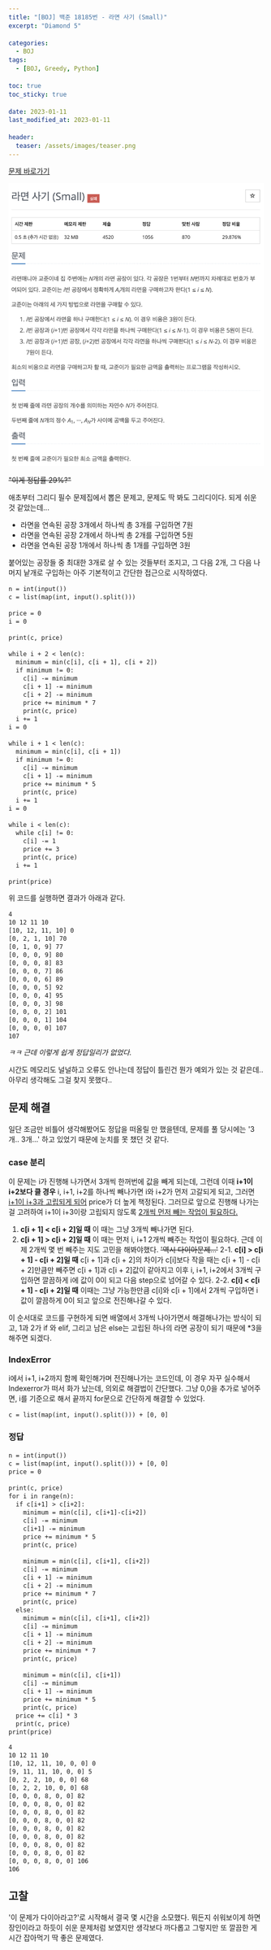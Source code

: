 ```yaml
---
title: "[BOJ] 백준 18185번 - 라면 사기 (Small)"
excerpt: "Diamond 5"

categories:
  - BOJ
tags:
  - [BOJ, Greedy, Python]

toc: true
toc_sticky: true

date: 2023-01-11
last_modified_at: 2023-01-11

header:
  teaser: /assets/images/teaser.png
---
```


[문제 바로가기](https://www.acmicpc.net/problem/18185)

![백준 18185번 - 라면사기 (Small)](/assets/images/boj-18185.png)

~~"이게 정답률 29%?"~~

애초부터 그리디 필수 문제집에서 뽑은 문제고, 문제도 딱 봐도 그리디이다. 되게 쉬운 것 같았는데...

* 라면을 연속된 공장 3개에서 하나씩 총 3개를 구입하면 7원
* 라면을 연속된 공장 2개에서 하나씩 총 2개를 구입하면 5원
* 라면을 연속된 공장 1개에서 하나씩 총 1개를 구입하면 3원

붙어있는 공장들 중 최대한 3개로 살 수 있는 것들부터 조지고, 그 다음 2개, 그 다음 나머지 낱개로 구입하는 아주 기본적이고 간단한 접근으로 시작하였다. 

```
n = int(input())
c = list(map(int, input().split()))

price = 0
i = 0

print(c, price)

while i + 2 < len(c):
  minimum = min(c[i], c[i + 1], c[i + 2])
  if minimum != 0:
    c[i] -= minimum
    c[i + 1] -= minimum
    c[i + 2] -= minimum
    price += minimum * 7
    print(c, price)
  i += 1
i = 0

while i + 1 < len(c):
  minimum = min(c[i], c[i + 1])
  if minimum != 0:
    c[i] -= minimum
    c[i + 1] -= minimum
    price += minimum * 5
    print(c, price)
  i += 1
i = 0

while i < len(c):
  while c[i] != 0:
    c[i] -= 1
    price += 3
    print(c, price)
  i += 1

print(price)
```
위 코드를 실행하면 결과가 아래과 같다.
```
4
10 12 11 10
[10, 12, 11, 10] 0
[0, 2, 1, 10] 70
[0, 1, 0, 9] 77
[0, 0, 0, 9] 80
[0, 0, 0, 8] 83
[0, 0, 0, 7] 86
[0, 0, 0, 6] 89
[0, 0, 0, 5] 92
[0, 0, 0, 4] 95
[0, 0, 0, 3] 98
[0, 0, 0, 2] 101
[0, 0, 0, 1] 104
[0, 0, 0, 0] 107
107
```

*ㅋㅋ 근데 이렇게 쉽게 정답일리가 없었다.*

시간도 메모리도 널널하고 오류도 안나는데 정답이 틀린건 뭔가 예외가 있는 것 같은데.. 아무리 생각해도 그걸 찾지 못했다..

## 문제 해결

일단 조금만 비틀어 생각해봤어도 정답을 떠올릴 만 했을텐데, 문제를 풀 당시에는 '3개.. 3개...' 하고 있었기 때문에 눈치를 못 챘던 것 같다.

### case 분리

이 문제는 i가 진행해 나가면서 3개씩 한꺼번에 값을 빼게 되는데, 그런데 이때 **i+1이 i+2보다 클 경우** i, i+1, i+2를 하나씩 빼나가면 i와 i+2가 먼저 고갈되게 되고, 그러면 <u>i+1이 i+3과 고립되게 되어</u> price가 더 높게 책정된다. 그러므로 앞으로 진행해 나가는 걸 고려하여 i+1이 i+3이랑 고립되지 않도록 <u>2개씩 먼저 빼는 작업이 필요하다.</u>

1. **c[i + 1] < c[i + 2]일 때**
    이 때는 그냥 3개씩 빼나가면 된다.
2. **c[i + 1] > c[i + 2]일 때**
    이 때는 먼저 i, i+1 2개씩 빼주는 작업이 필요하다.
    근데 이제 2개씩 몇 번 빼주는 지도 고민을 해봐야했다.
    ~~'역시 다이아문제...'~~
    2-1. **c[i] > c[i + 1] - c[i + 2]일 때**
    c[i + 1]과 c[i + 2]의 차이가 c[i]보다 작을 때는 c[i + 1] - c[i + 2]만큼만 빼주면 c[i + 1]과 c[i + 2]값이 같아지고 이후 i, i+1, i+2에서 3개씩 구입하면 깔끔하게 i에 값이 0이 되고 다음 step으로 넘어갈 수 있다.
    2-2. **c[i] < c[i + 1] - c[i + 2]일 때**
    이때는 그냥 가능한만큼 c[i]와 c[i + 1]에서 2개씩 구입하면 i 값이 깔끔하게 0이 되고 앞으로 전진해나갈 수 있다.

이 순서대로 코드를 구현하게 되면 배열에서 3개씩 나아가면서 해결해나가는 방식이 되고, 1과 2가 if 와 elif, 그리고 남은 else는 고립된 하나의 라면 공장이 되기 때문에 *3을 해주면 되겠다.

### IndexError

i에서 i+1, i+2까지 함께 확인해가며 전진해나가는 코드인데, 이 경우 자꾸 실수해서 Indexerror가 떠서 화가 났는데, 의외로 해결법이 간단했다. 그냥 0,0을 추가로 넣어주면, i를 기준으로 해서 끝까지 for문으로 간단하게 해결할 수 있었다.

```
c = list(map(int, input().split())) + [0, 0]
```

### 정답
```
n = int(input())
c = list(map(int, input().split())) + [0, 0]
price = 0

print(c, price)
for i in range(n):
  if c[i+1] > c[i+2]:
    minimum = min(c[i], c[i+1]-c[i+2])
    c[i] -= minimum
    c[i+1] -= minimum
    price += minimum * 5
    print(c, price)

    minimum = min(c[i], c[i+1], c[i+2])
    c[i] -= minimum
    c[i + 1] -= minimum
    c[i + 2] -= minimum
    price += minimum * 7
    print(c, price)
  else:
    minimum = min(c[i], c[i+1], c[i+2])
    c[i] -= minimum
    c[i + 1] -= minimum
    c[i + 2] -= minimum
    price += minimum * 7
    print(c, price)

    minimum = min(c[i], c[i+1])
    c[i] -= minimum
    c[i + 1] -= minimum
    price += minimum * 5
    print(c, price)
  price += c[i] * 3
  print(c, price)
print(price)
```

```
4
10 12 11 10
[10, 12, 11, 10, 0, 0] 0
[9, 11, 11, 10, 0, 0] 5
[0, 2, 2, 10, 0, 0] 68
[0, 2, 2, 10, 0, 0] 68
[0, 0, 0, 8, 0, 0] 82
[0, 0, 0, 8, 0, 0] 82
[0, 0, 0, 8, 0, 0] 82
[0, 0, 0, 8, 0, 0] 82
[0, 0, 0, 8, 0, 0] 82
[0, 0, 0, 8, 0, 0] 82
[0, 0, 0, 8, 0, 0] 82
[0, 0, 0, 8, 0, 0] 82
[0, 0, 0, 8, 0, 0] 106
106
```

## 고찰
'이 문제가 다이아라고?'로 시작해서 결국 몇 시간을 소모했다. 뭐든지 쉬워보이게 하면 장인이라고 하듯이 쉬운 문제처럼 보였지만 생각보다 까다롭고 그렇지만 또 깔끔한 게 시간 잡아먹기 딱 좋은 문제였다.
